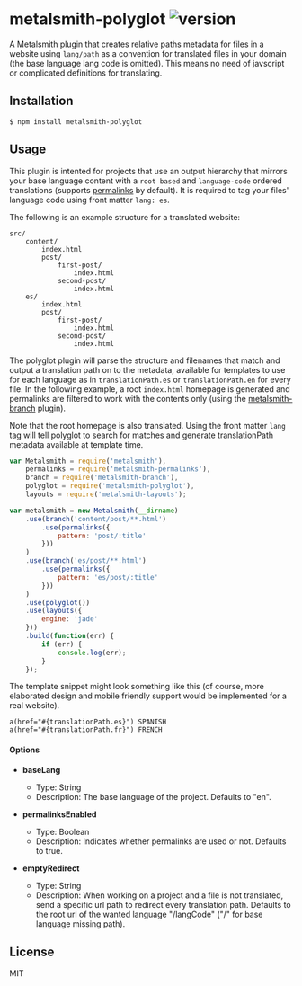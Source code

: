 # metalsmith-polyglot ![version](https://img.shields.io/badge/version-0.3.0-blue.svg)

  A Metalsmith plugin that creates relative paths metadata for files in a website using `lang/path` as a convention for translated files in your domain (the base language lang code is omitted). This means no need of javscript or complicated definitions for translating.

## Installation

    $ npm install metalsmith-polyglot

## Usage

  This plugin is intented for projects that use an output hierarchy that mirrors your base language content with a `root based` and `language-code` ordered translations (supports [permalinks](https://github.com/segmentio/metalsmith-permalinks) by default). It is required to tag your files' language code using front matter `lang: es`.

  The following is an example structure for a translated website:

```
src/
    content/
        index.html
        post/
            first-post/
                index.html
            second-post/
                index.html
    es/
        index.html
        post/
            first-post/
                index.html
            second-post/
                index.html
```

  The polyglot plugin will parse the structure and filenames that match and output a translation path on to the metadata, available for templates to use for each language as in `translationPath.es` or `translationPath.en` for every file. In the following example, a root `index.html` homepage is generated and permalinks are filtered to work with the contents only (using the [metalsmith-branch](https://github.com/ericgj/metalsmith-branch) plugin).

  Note that the root homepage is also translated. Using the front matter `lang` tag will tell polyglot to search for matches and generate translationPath metadata available at template time.

```js
var Metalsmith = require('metalsmith'),
    permalinks = require('metalsmith-permalinks'),
    branch = require('metalsmith-branch'),
    polyglot = require('metalsmith-polyglot'),
    layouts = require('metalsmith-layouts');

var metalsmith = new Metalsmith(__dirname)
    .use(branch('content/post/**.html')
        .use(permalinks({
            pattern: 'post/:title'
        }))
    )
    .use(branch('es/post/**.html')
        .use(permalinks({
            pattern: 'es/post/:title'
        }))
    )
    .use(polyglot())
    .use(layouts({
        engine: 'jade'
    }))
    .build(function(err) {
        if (err) {
            console.log(err);
        }
    });
```

The template snippet might look something like this (of course, more elaborated design and mobile friendly support would be implemented for a real website).

```jade
a(href="#{translationPath.es}") SPANISH
a(href="#{translationPath.fr}") FRENCH
```

#### Options

* **baseLang**
  * Type: String
  * Description: The base language of the project. Defaults to "en".

* **permalinksEnabled**
  * Type: Boolean
  * Description: Indicates whether permalinks are used or not. Defaults to true.

* **emptyRedirect**
  * Type: String
  * Description: When working on a project and a file is not translated, send a specific url path to redirect every translation path. Defaults to the root url of the wanted language "/langCode" ("/" for base language missing path).

## License

  MIT
